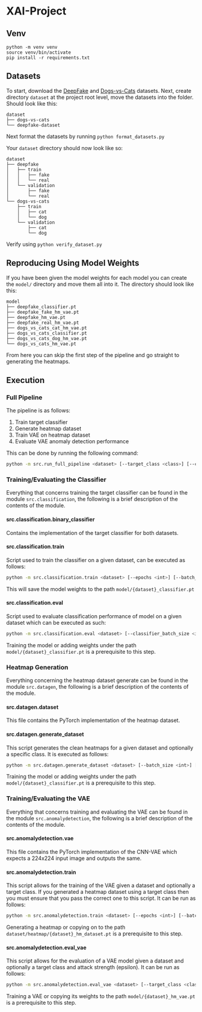 # XAI-Project
## Venv
```
python -m venv venv  
source venv/bin/activate  
pip install -r requirements.txt
```

## Datasets
To start, download the [DeepFake](https://www.kaggle.com/datasets/itamargr/dfdc-faces-of-the-train-sample/data) and [Dogs-vs-Cats](https://www.kaggle.com/c/dogs-vs-cats/data) datasets. Next, create directory `dataset` at the project root level, move the datasets into the folder. Should look like this:
```
dataset
├── dogs-vs-cats
└── deepfake-dataset
```

Next format the datasets by running `python format_datasets.py`

Your `dataset` directory should now look like so: 

```
dataset
├── deepfake
│   ├── train
│   │   ├── fake
│   │   └── real
│   └── validation
│       ├── fake
│       └── real
└── dogs-vs-cats
    ├── train
    │   ├── cat
    │   └── dog
    └── validation
        ├── cat
        └── dog
```
    
Verify using `python verify_dataset.py`

## Reproducing Using Model Weights
If you have been given the model weights for each model you can create the `model/` directory and move them all into it.
The directory should look like this: 
```
model
├── deepfake_classifier.pt
├── deepfake_fake_hm_vae.pt
├── deepfake_hm_vae.pt
├── deepfake_real_hm_vae.pt
├── dogs_vs_cats_cat_hm_vae.pt
├── dogs_vs_cats_classifier.pt
├── dogs_vs_cats_dog_hm_vae.pt
└── dogs_vs_cats_hm_vae.pt
```

From here you can skip the first step of the pipeline and go straight to generating the heatmaps.

## Execution

### Full Pipeline
The pipeline is as follows:
1. Train target classifier
2. Generate heatmap dataset
3. Train VAE on heatmap dataset
4. Evaluate VAE anomaly detection performance

This can be done by running the following command:

```bash
python -m src.run_full_pipeline <dataset> [--target_class <class>] [--classifier_batch_size <int>] [--vae_batch_size <int>] [--classifier_epochs <int>] [--vae_epochs <int>]
```

### Training/Evaluating the Classifier
Everything that concerns training the target classifier can be found in the module `src.classification`, the following is a brief description of the contents of the module.

#### src.classification.binary_classifier
Contains the implementation of the target classifier for both datasets.

#### src.classification.train
Script used to train the classifier on a given dataset, can be executed as follows: 

```bash
python -m src.classification.train <dataset> [--epochs <int>] [--batch_size <int>] 
```

This will save the model weights to the path `model/{dataset}_classifier.pt`

#### src.classification.eval
Script used to evaluate classification performance of model on a given dataset which can be executed as such:
```bash
python -m src.classification.eval <dataset> [--classifier_batch_size <int>] 
```
Training the model or adding weights under the path `model/{dataset}_classifier.pt` is a prerequisite to this step.

### Heatmap Generation 
Everything concerning the heatmap dataset generate can be found in the module `src.datagen`, the following is a brief description of the contents of the module.

#### src.datagen.dataset
This file contains the PyTorch implementation of the heatmap dataset.

#### src.datagen.generate_dataset
This script generates the clean heatmaps for a given dataset and optionally a specific class. It is executed as follows: 
```bash
python -m src.datagen.generate_dataset <dataset> [--batch_size <int>] [--target_class <class>]
```
Training the model or adding weights under the path `model/{dataset}_classifier.pt` is a prerequisite to this step.

### Training/Evaluating the VAE
Everything that concerns training and evaluating the VAE can be found in the module `src.anomalydetection`, the following is a brief description of the contents of the module.

#### src.anomalydetection.vae
This file contains the PyTorch implementation of the CNN-VAE which expects a 224x224 input image and outputs the same. 

#### src.anomalydetection.train
This script allows for the training of the VAE given a dataset and optionally a target class. If you generated a heatmap dataset using a target class then you must ensure that you pass the correct one to this script. It can be run as follows:
```bash
python -m src.anomalydetection.train <dataset> [--epochs <int>] [--batch_size <int>] [--target_class <class>]
```
Generating a heatmap or copying on to the path `dataset/heatmap/{dataset}_hm_dataset.pt` is a prerequisite to this step.

#### src.anomalydetection.eval_vae
This script allows for the evaluation of a VAE model given a dataset and optionally a target class and attack strength (epsilon). It can be run as follows:
```bash
python -m src.anomalydetection.eval_vae <dataset> [--target_class <class>]
```
Training a VAE or copying its weights to the path `model/{dataset}_hm_vae.pt` is a prerequisite to this step.

